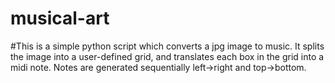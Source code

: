 # musical-art

#This is a simple python script which converts a jpg image to music. It splits the image into a user-defined grid, and translates each box in the grid into a midi note. Notes are generated sequentially left->right and top->bottom. 
